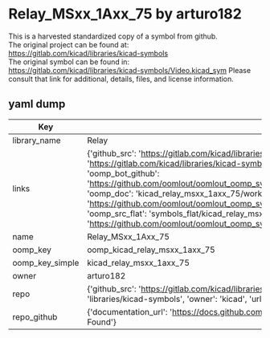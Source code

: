 # Relay_MSxx_1Axx_75 by arturo182  
This is a harvested standardized copy of a symbol from github.  
The original project can be found at:  
https://gitlab.com/kicad/libraries/kicad-symbols  
The original symbol can be found in:
https://gitlab.com/kicad/libraries/kicad-symbols/Video.kicad_sym
Please consult that link for additional, details, files, and license information.  
## yaml dump  
| Key | Value |  
| --- | --- |  
| library_name | Relay |  
| links | {'github_src': 'https://gitlab.com/kicad/libraries/kicad-symbols/Video.kicad_sym', 'github_src_repo': 'https://gitlab.com/kicad/libraries/kicad-symbols', 'oomp_bot': 'kicad_relay_msxx_1axx_75/working', 'oomp_bot_github': 'https://github.com/oomlout/oomlout_oomp_symbol_bot/tree/main/kicad_relay_msxx_1axx_75/working', 'oomp_doc': 'kicad_relay_msxx_1axx_75/working', 'oomp_doc_github': 'https://github.com/oomlout/oomlout_oomp_symbol_doc/tree/main/kicad_relay_msxx_1axx_75/working', 'oomp_src_flat': 'symbols_flat/kicad_relay_msxx_1axx_75/working', 'oomp_src_flat_github': 'https://github.com/oomlout/oomlout_oomp_symbol_src/tree/main/kicad_relay_msxx_1axx_75/working'} |  
| name | Relay_MSxx_1Axx_75 |  
| oomp_key | oomp_kicad_relay_msxx_1axx_75 |  
| oomp_key_simple | kicad_relay_msxx_1axx_75 |  
| owner | arturo182 |  
| repo | {'github_src': 'https://gitlab.com/kicad/libraries/kicad-symbols/Video.kicad_sym', 'name': 'libraries/kicad-symbols', 'owner': 'kicad', 'url': 'https://gitlab.com/kicad/libraries/kicad-symbols'} |  
| repo_github | {'documentation_url': 'https://docs.github.com/rest/repos/repos#get-a-repository', 'message': 'Not Found'} |  

